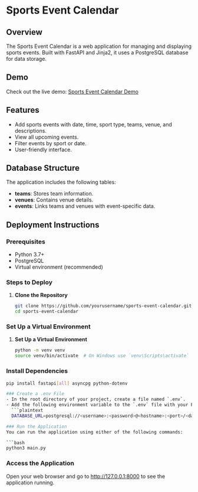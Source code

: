 # Sports Event Calendar

## Overview
The Sports Event Calendar is a web application for managing and displaying sports events. Built with FastAPI and Jinja2, it uses a PostgreSQL database for data storage.

## Demo
Check out the live demo: [Sports Event Calendar Demo](https://coding-exercise-be.vercel.app/)

## Features
- Add sports events with date, time, sport type, teams, venue, and descriptions.
- View all upcoming events.
- Filter events by sport or date.
- User-friendly interface.

## Database Structure
The application includes the following tables:
- **teams**: Stores team information.
- **venues**: Contains venue details.
- **events**: Links teams and venues with event-specific data.

## Deployment Instructions

### Prerequisites
- Python 3.7+
- PostgreSQL
- Virtual environment (recommended)

### Steps to Deploy
1. **Clone the Repository**
   ```bash
   git clone https://github.com/yourusername/sports-event-calendar.git
   cd sports-event-calendar


### Set Up a Virtual Environment

1. **Set Up a Virtual Environment**
   ```bash
   python -m venv venv
   source venv/bin/activate  # On Windows use `venv\Scripts\activate`

### Install Dependencies

```bash
pip install fastapi[all] asyncpg python-dotenv

### Create a .env File
- In the root directory of your project, create a file named `.env`.
- Add the following environment variable to the `.env` file with your PostgreSQL database credentials:
  ```plaintext
  DATABASE_URL=postgresql://<username>:<password>@<hostname>:<port>/<database_name>

### Run the Application
You can run the application using either of the following commands:

```bash
python3 main.py
```

### Access the Application
Open your web browser and go to http://127.0.0.1:8000 to see the application running.


